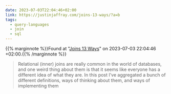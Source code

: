 ```yaml
---
date: 2023-07-03T22:04:46+02:00
link: https://justinjaffray.com/joins-13-ways/?a=b
tags:
  - query-languages
  - join
  - sql
---
```

{{% marginnote %}}Found at "[Joins 13 Ways](https://web.archive.org/web/20230703220446/https://justinjaffray.com/joins-13-ways/?a=b)" on 2023-07-03 22:04:46 +02:00.{{% /marginnote %}}

> Relational (inner) joins are really common in the world of databases, and one weird thing about them is that it seems like everyone has a different idea of what they are. In this post I’ve aggregated a bunch of different definitions, ways of thinking about them, and ways of implementing them